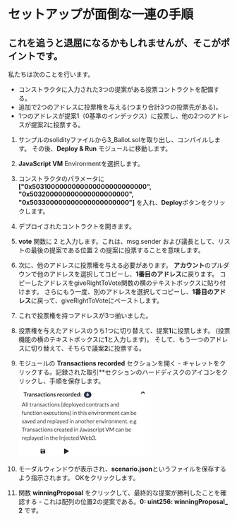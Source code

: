 # セットアップが面倒な一連の手順

## これを追うと退屈になるかもしれませんが、そこがポイントです。
私たちは次のことを行います。
- コンストラクタに入力された3つの提案がある投票コントラクトを配備する。 
- 追加で2つのアドレスに投票権を与える(つまり合計3つの投票先がある)。
- 1つのアドレスが提案1（0基準のインデックス）に投票し、他の2つのアドレスが提案2に投票する。

1. サンプルのsolidityファイルから3_Ballot.solを取り出し、コンパイルします。 その後、**Deploy & Run** モジュールに移動します。

2. **JavaScript VM** Environmentを選択します。

3. コンストラクタのパラメータに **["0x5031000000000000000000000000", "0x503200000000000000000000", "0x503300000000000000000000"]** を入れ、**Deploy**ボタンをクリックします。

4. デプロイされたコントラクトを開きます。 

5. **vote** 関数に 2 と入力します。これは、msg.sender および議長として、リストの最後の提案である位置 2 の提案に投票することを意味します。

6. 次に、他のアドレスに投票権を与える必要があります。 **アカウント**のプルダウンで他のアドレスを選択してコピーし、**1番目のアドレス**に戻ります。 コピーしたアドレスをgiveRightToVote関数の横のテキストボックスに貼り付けます。 さらにもう一度、別のアドレスを選択してコピーし、**1番目のアドレス**に戻って、giveRightToVoteにペーストします。

7. これで投票権を持つアドレスが3つ揃いました。

8. 投票権を与えたアドレスのうち1つに切り替えて、提案**1**に投票します。 (投票機能の横のテキストボックスに**1**と入力します)。 そして、もう一つのアドレスに切り替えて、そちらで議案**2**に投票する。

9. モジュールの **Transactions recorded** セクションを開く - キャレットをクリックする。記録された取引**セクションのハードディスクのアイコンをクリックし、手順を保存します。
![レコーダー](https://github.com/ethereum/remix-workshops/blob/master/Recorder/2_Record/images/recorder.png?raw=true "recorder")

10. モーダルウィンドウが表示され、**scenario.json**というファイルを保存するよう指示されます。 OKをクリックします。

11. 関数 **winningProposal** をクリックして、最終的な提案が勝利したことを確認する - これは配列の位置2の提案である。**0: uint256: winningProposal_ 2** です。
